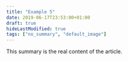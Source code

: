 ```yaml
---
title: "Example 5"
date: 2019-06-17T23:53:00+01:00
draft: true
hideLastModified: true
tags: ["no_summary", "default_image"]
---
```


This summary is the real content of the article.
